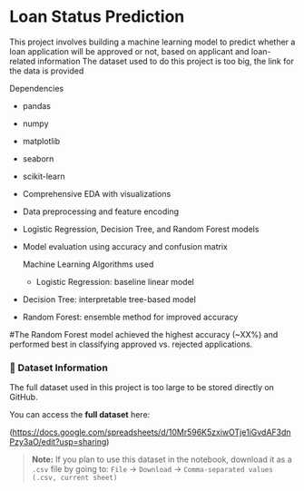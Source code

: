 # Loan Status Prediction 
This project involves building a machine learning model to predict whether a loan application will be approved or not, based on applicant and loan-related information
The dataset used to do this project is too big, the link for the data is provided

Dependencies 
- pandas
- numpy
- matplotlib
- seaborn
- scikit-learn


- Comprehensive EDA with visualizations
- Data preprocessing and feature encoding
- Logistic Regression, Decision Tree, and Random Forest models
- Model evaluation using accuracy and confusion matrix

  Machine Learning Algorithms used
  - Logistic Regression: baseline linear model
- Decision Tree: interpretable tree-based model
- Random Forest: ensemble method for improved accuracy

  
#The Random Forest model achieved the highest accuracy (~XX%) and performed best in classifying approved vs. rejected applications.

### 📁 Dataset Information

The full dataset used in this project is too large to be stored directly on GitHub.

You can access the **full dataset** here:

(https://docs.google.com/spreadsheets/d/10Mr596K5zxiwOTje1iGvdAF3dnPzy3aO/edit?usp=sharing)

> **Note:** If you plan to use this dataset in the notebook, download it as a `.csv` file by going to:
> `File` → `Download` → `Comma-separated values (.csv, current sheet)`
>
> 
